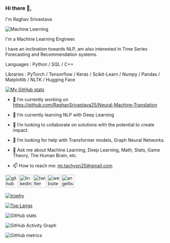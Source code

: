 ### Hi there 👋,

I'm Raghav Srivastava

![Machine Learning](https://pbs.twimg.com/profile_banners/1469129923004538884/1658736319/1500x500)

I'm a Machine Learning Engineer.

I have an inclination towards NLP, am also interested in Time Series Forecasting and Recommendation systems. 

Languages : Python / SQL / C++ 

Libraries : PyTorch / Tensorflow / Keras / Scikit-Learn / Numpy / Pandas / Matplotlib / NLTK / Hugging Face

[![My GitHub stats](https://github-readme-stats.vercel.app/api?username=RaghavSrivastava25)](https://github.com/RaghavSrivastava25/github-readme-stats)

- 🔭 I’m currently working on https://github.com/RaghavSrivastava25/Neural-Machine-Translation 

- 🌱 I’m currently learning NLP with Deep Learning 

- 👯 I’m looking to collaborate on solutions with the potential to create impact. 

- 🤔 I’m looking for help with Transformer models, Graph Neural Networks. 

- 💬 Ask me about Machine Learning, Deep Learning, Math, Stats, Game Theory, The Human Brain, etc. 

- 📫 How to reach me: mr.tachyon25@gmail.com 


[<img src='https://cdn.jsdelivr.net/npm/simple-icons@3.0.1/icons/github.svg' alt='github' height='40'>](https://github.com/https://github.com/RaghavSrivastava25)  [<img src='https://cdn.jsdelivr.net/npm/simple-icons@3.0.1/icons/linkedin.svg' alt='linkedin' height='40'>](https://www.linkedin.com/in/https://www.linkedin.com/in/raghav-srivastava-4a7002224//)  [<img src='https://cdn.jsdelivr.net/npm/simple-icons@3.0.1/icons/twitter.svg' alt='twitter' height='40'>](https://twitter.com/https://twitter.com/Raghav_11001_ai)  [<img src='https://cdn.jsdelivr.net/npm/simple-icons@3.0.1/icons/icloud.svg' alt='website' height='40'>](https://www.notion.so/Raghav-Srivastava-a18bb03c955242ebae845af1096cb130)  [<img src='https://cdn.jsdelivr.net/npm/simple-icons@3.0.1/icons/angellist.svg' alt='angellist' height='40'>](https://angel.co/u/raghav-srivastava-8)  

[![trophy](https://github-profile-trophy.vercel.app/?username=https://github.com/RaghavSrivastava25)](https://github.com/ryo-ma/github-profile-trophy)

[![Top Langs](https://github-readme-stats.vercel.app/api/top-langs/?username=https://github.com/RaghavSrivastava25)](https://github.com/anuraghazra/github-readme-stats)

![GitHub stats](https://github-readme-stats.vercel.app/api?username=https://github.com/RaghavSrivastava25&show_icons=true)  

![GitHub Activity Graph](https://activity-graph.herokuapp.com/graph?username=https://github.com/RaghavSrivastava25)  

![GitHub metrics](https://metrics.lecoq.io/https://github.com/RaghavSrivastava25)  

